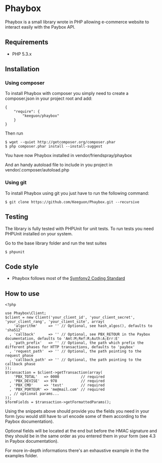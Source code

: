 # Phaybox

Phaybox is a small library wrote in PHP allowing e-commerce website to interact easily with the Paybox API.


## Requirements

* PHP 5.3.x


## Installation

### Using composer

To install Phaybox with composer you simply need to create a composer.json in your project root and add:

```
{
    "require": {
        "keeguon/phaybox"
    }
}
```

Then run

```
$ wget --quiet http://getcomposer.org/composer.phar
$ php composer.phar install --install-suggest
```

You have now Phaybox installed in vendor/friendspray/phaybox

And an handy autoload file to include in you project in vendor/.composer/autoload.php

### Using git

To install Phaybox using git you just have to run the following command:

```
$ git clone https://github.com/Keeguon/Phaybox.git --recursive
```


## Testing

The library is fully tested with PHPUnit for unit tests. To run tests you need PHPUnit installed on your system.

Go to the base library folder and run the test suites

```
$ phpunit
```


## Code style

* Phaybox follows most of the [Symfony2 Coding Standard](https://github.com/opensky/Symfony2-coding-standard)


## How to use

```
<?php

use Phaybox\Client;
$client = new Client('your_client_id', 'your_client_secret', 'your_client_rang', 'your_client_site', array(
    'algorithm'     => '' // Optional, see hash_algos(), defaults to 'sha512'
  , 'callback'      => '' // Optional, see PBX_RETOUR in the Paybox documentation, defaults to 'Amt:M;Ref:R;Auth:A;Err:E'
  , 'path_prefix'   => '' // Optional, the path which prefix the different phases for HTTP transactions, defaults to 'paybox'
  , 'request_path'  => '' // Optional, the path pointing to the request phase
  , 'callback_path' => '' // Optional, the path pointing to the callback phase
));
$transaction = $client->getTransaction(array(
    'PBX_TOTAL'   => 0000          // required
  , 'PBX_DEVISE'  => 978           // required
  , 'PBX_CMD'     => 'test'        // required
  , 'PBX_PORTEUR' => 'me@mail.com' // required
  , // optional params...
));
$formFields = $transaction->getFormattedParams();
```

Using the snippets above should provide you the fields you need in your form (you would still have to url encode some of them according to the Paybox documentation).

Optional fields will be located at the end but before the HMAC signature and they should be in the same order as you entered them in your form (see 4.3 in Paybox documentation).

For more in-depth informations there's an exhaustive example in the the examples folder.
